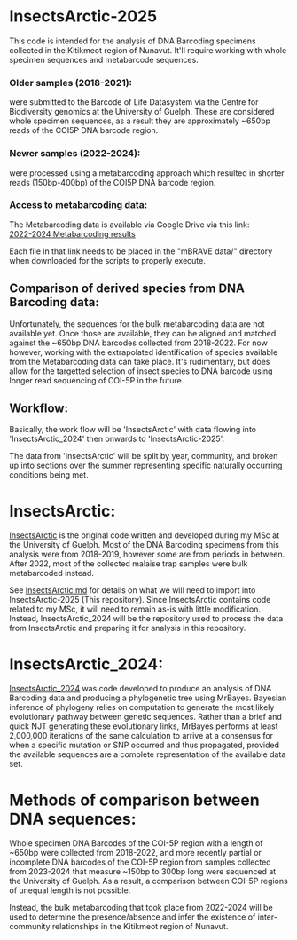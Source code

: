 
# InsectsArctic-2025
This code is intended for the analysis of DNA Barcoding specimens collected in the Kitikmeot region of Nunavut. It'll require working with whole specimen sequences and metabarcode sequences.

### Older samples (2018-2021):
were submitted to the Barcode of Life Datasystem via the Centre for Biodiversity genomics at the University of Guelph. These are considered whole specimen sequences, as a result they are approximately ~650bp reads of the COI5P DNA barcode region.

### Newer samples (2022-2024):
were processed using a metabarcoding approach which resulted in shorter reads (150bp-400bp) of the COI5P DNA barcode region.

### Access to metabarcoding data:
The Metabarcoding data is available via Google Drive via this link:\
[2022-2024 Metabarcoding results](https://drive.google.com/drive/folders/1BJ3ADx4dtjJ7CCvT_0YDmxkVAyypIod_?usp=drive_link)

Each file in that link needs to be placed in the "mBRAVE data/" directory when downloaded for the scripts to properly execute.

## Comparison of derived species from DNA Barcoding data:
Unfortunately, the sequences for the bulk metabarcoding data are not available yet. Once those are available, they can be aligned and matched against the ~650bp DNA barcodes collected from 2018-2022. For now however, working with the extrapolated identification of species available from the Metabarcoding data can take place. It's rudimentary, but does allow for the targetted selection of insect species to DNA barcode using longer read sequencing of COI-5P in the future.

## Workflow:
Basically, the work flow will be 'InsectsArctic' with data flowing into 'InsectsArctic_2024' then onwards to 'InsectsArctic-2025'.

The data from 'InsectsArctic' will be split by year, community, and broken up into sections over the summer representing specific naturally occurring conditions being met.

# InsectsArctic:
[InsectsArctic](https://github.com/hominidae/InsectsArctic) is the original code written and developed during my MSc at the University of Guelph. Most of the DNA Barcoding specimens from this analysis were from 2018-2019, however some are from periods in between. After 2022, most of the collected malaise trap samples were bulk metabarcoded instead.

See [InsectsArctic.md](https://github.com/hominidae/InsectsArctic-2025/blob/main/InsectsArctic.md) for details on what we will need to import into InsectsArctic-2025 (This repository). Since InsectsArctic contains code related to my MSc, it will need to remain as-is with little modification. Instead, InsectsArctic_2024 will be the repository used to process the data from InsectsArctic and preparing it for analysis in this repository.

# InsectsArctic_2024:
[InsectsArctic_2024](https://github.com/hominidae/InsectsArctic_2024) was code developed to produce an analysis of DNA Barcoding data and producing a phylogenetic tree using MrBayes. Bayesian inference of phylogeny relies on computation to generate the most likely evolutionary pathway between genetic sequences. Rather than a brief and quick NJT generating these evolutionary links, MrBayes performs at least 2,000,000 iterations of the same calculation to arrive at a consensus for when a specific mutation or SNP occurred and thus propagated, provided the available sequences are a complete representation of the available data set.

# Methods of comparison between DNA sequences:
Whole specimen DNA Barcodes of the COI-5P region with a length of ~650bp were collected from 2018-2022, and more recently partial or incomplete DNA barcodes of the COI-5P region from samples collected from 2023-2024 that measure ~150bp to 300bp long were sequenced at the University of Guelph. As a result, a comparison between COI-5P regions of unequal length is not possible.

Instead, the bulk metabarcoding that took place from 2022-2024 will be used to determine the presence/absence and infer the existence of inter-community relationships in the Kitikmeot region of Nunavut.

